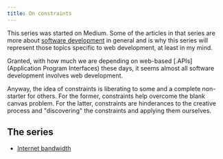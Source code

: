```yaml
---
title: On constraints
---
```


This series was started on Medium. Some of the articles in that series are more about [software development](/software-development) in general and is why this series will represent those topics specific to web development, at least in my mind.

Granted, with how much we are depending on web-based [.APIs](Application Program Interfaces) these days, it seems almost all software development involves web development.

Anyway, the idea of constraints is liberating to some and a complete non-starter for others. For the former, constraints help overcome the blank canvas problem. For the latter, constraints are hinderances to the creative process and "discovering" the constraints and applying them ourselves.

## The series

- [Internet bandwidth](/web-development/on-constraints/internet-bandwidth)

